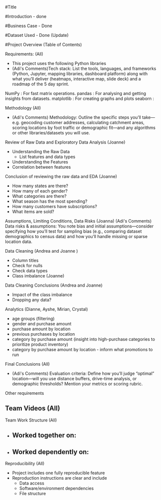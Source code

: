 #Title 

#Introduction - done 

#Business Case - Done

#Dataset Used - Done (Update)

#Project Overview (Table of Contents)

Requirements: (All)
- This project uses the following Python libraries
- (Adi's Comments)Tech stack: List the tools, languages, and frameworks (Python, Jupyter, mapping libraries, dashboard platform) along with what you’ll deliver (heatmaps, interactive map, slide deck) and a roadmap of the 5 day sprint.


NumPy : For fast matrix operations.
pandas : For analysing and getting insights from datasets.
matplotlib : For creating graphs and plots
seaborn : 

Methodology (All) 
- (Adi's Comments) Methodology: Outline the specific steps you’ll take—e.g. geocoding customer addresses, calculating catchment areas, scoring locations by foot traffic or demographic fit—and any algorithms or other libraries/datasets you will use.


Review of Raw Data and Exploratory Data Analysis (Joanne)
- Understanding the Raw Data
    - List features and data types
- Understanding the Features
- Correlation between features 

Conclusion of reviewing the raw data and EDA (Joanne)
- How many states are there?
- How many of each gender?
- What categories are there?
- What season has the most spending?
- How many customers have subscriptions?
- What items are sold?

Assumptions, Limiting Conditions, Data Risks (Joanna)
(Adi's Comments) Data risks & assumptions: You note bias and initial assumptions—consider specifying how you’ll test for sampling bias (e.g., comparing dataset demographics to census data) and how you’ll handle missing or sparse location data.

Data Cleaning (Andrea and Joanne )
- Column titles 
- Check for nulls 
- Check data types 
- Class imbalance (Joanne)

Data Cleaning Conclusions (Andrea and Joanne)
- Impact of the class imbalance 
- Dropping any data?


Analytics (Dianne, Ayshe, Mirian, Crystal)
- age groups (filtering)
- gender and purchase amount
- purchase amount by location
- previous purchases by location
- category by purchase amount (insight into high-purchase categories to prioritize product inventory)
- category by purchase amount by location - inform what promotions to run

Final Conclusions (All)
- (Adi's Comments) Evaluation criteria: Define how you’ll judge “optimal” location—will you use distance buffers, drive-time analysis, or demographic thresholds? Mention your metrics or scoring rubric.

Other requirements

Team Videos (All)
- 

Team Work Structure (All)
- Worked together on:
    - 
- Worked dependently on:
    - 


Reproducibility (All)
- Project includes one fully reproducible feature 
- Reproduction instructions are clear and include 
    - Data access
    - Software/environment dependencies 
    - File structure 


